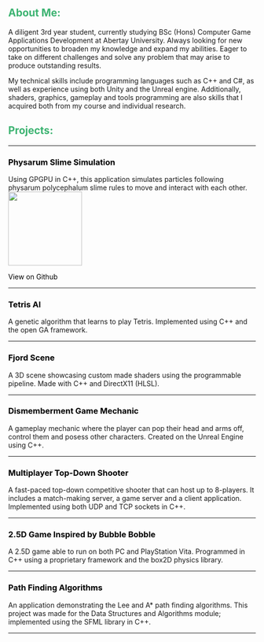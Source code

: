 <style>
a:link {
  color: black;
  background-color: transparent;
  text-decoration: none;
}
</style>
<h2 style="color:MediumSeaGreen;"> <b> About Me: </b> </h2>

A diligent 3rd year student, currently studying BSc (Hons) Computer Game Applications Development at Abertay University. Always looking for new opportunities to broaden my knowledge and expand my abilities. Eager to take on different challenges and solve any problem that may arise to produce outstanding results.

My technical skills include programming languages such as C++ and C#, as well as experience using both Unity and the Unreal engine. Additionally, shaders, graphics, gameplay and tools programming are also skills that I acquired both from my course and individual research.

<h2 style="color:MediumSeaGreen;"> <b> Projects: </b> </h2>

<hr>
<h3 style="color:Black;"> Physarum Slime Simulation </h3>
Using GPGPU in C++, this application simulates particles following physarum polycephalum slime rules to move and interact with each other.


<img src="https://user-images.githubusercontent.com/59959821/162447996-9e8953b0-ac9d-444f-b3ec-f1b502d936bb.png" width="150">

<a href="https://github.com/StylianosZachariou/Physarum-Slime-Simulation">View on Github</a>
<hr>
<h3 style="color:Black;"> Tetris AI  </h3>
A genetic algorithm that learns to play Tetris. Implemented using C++ and the open GA framework.
<hr>
<h3 style="color:Black;"> Fjord Scene  </h3>
A 3D scene showcasing custom made shaders using the programmable pipeline. Made with C++ and DirectX11 (HLSL). 
<hr>
<h3 style="color:Black;"> Dismemberment Game Mechanic </h3>
A gameplay mechanic where the player can pop their head and arms off, control them and posess other characters. Created on the Unreal Engine using C++.
<hr>
<h3 style="color:Black;"> Multiplayer Top-Down Shooter </h3>
A fast-paced top-down competitive shooter that can host up to 8-players. It includes a match-making server, a game server and a client application. Implemented using both UDP and TCP sockets in C++.
<hr>
<h3 style="color:Black;"> 2.5D Game Inspired by Bubble Bobble </h3>
A 2.5D game able to run on both PC and PlayStation Vita. Programmed in C++ using a proprietary framework and the box2D physics library.
<hr>
<h3 style="color:Black;"> Path Finding Algorithms </h3>
An application demonstrating the Lee and A* path finding algorithms. This project was made for the Data Structures and Algorithms module; implemented using the SFML library in C++.
<hr>
